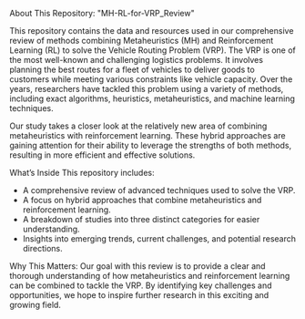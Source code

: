 About This Repository: "MH-RL-for-VRP_Review"

This repository contains the data and resources used in our comprehensive review of methods combining Metaheuristics (MH) and Reinforcement Learning (RL) to solve the Vehicle Routing Problem (VRP).
The VRP is one of the most well-known and challenging logistics problems. It involves planning the best routes for a fleet of vehicles to deliver goods to customers while meeting various constraints like vehicle capacity. Over the years, researchers have tackled this problem using a variety of methods, including exact algorithms, heuristics, metaheuristics, and machine learning techniques.

Our study takes a closer look at the relatively new area of combining metaheuristics with reinforcement learning. These hybrid approaches are gaining attention for their ability to leverage the strengths of both methods, resulting in more efficient and effective solutions.

What’s Inside This repository includes:
- A comprehensive review of advanced techniques used to solve the VRP.
- A focus on hybrid approaches that combine metaheuristics and reinforcement learning.
- A breakdown of studies into three distinct categories for easier understanding.
- Insights into emerging trends, current challenges, and potential research directions.

Why This Matters:
Our goal with this review is to provide a clear and thorough understanding of how metaheuristics and reinforcement learning can be combined to tackle the VRP. By identifying key challenges and opportunities, we hope to inspire further research in this exciting and growing field.
